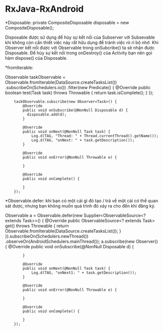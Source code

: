 # RxJava-RxAndroid

*Disposable: 
    private CompositeDisposable disposable = new CompositeDisposable();

Disposable được sử dụng để hủy sự kết nối của Subserver với Subsevable khi không còn cần thiết việc này rất hữu dụng để tránh việc rò rỉ bộ nhớ.
Khi Observer kết nối được với Observable trong onSubcribe() ta sẽ nhận được Disposable. Để hủy sự kết nối trong onDestroy() của Activity bạn nên gọi hàm dispose() của Disposable.


*fromIterable:

Observable<Task> taskObservable = Observable.fromIterable(DataSource.createTasksList())
                .subscribeOn(Schedulers.io())
                .filter(new Predicate<Task>() {
                    @Override
                    public boolean test(Task task) throws Throwable {
                        return task.isComplete();
                    }
                });

        taskObservable.subscribe(new Observer<Task>() {
            @Override
            public void onSubscribe(@NonNull Disposable d) {
              disposable.add(d);
            }

            @Override
            public void onNext(@NonNull Task task) {
                Log.d(TAG, "Thread: " + Thread.currentThread().getName());
                Log.d(TAG, "onNext: " + task.getDescription());
            }

            @Override
            public void onError(@NonNull Throwable e) {

            }

            @Override
            public void onComplete() {

            }
        });
  
  
  *Observable.defer:  khi bạn có một cái gì đó tạo / trả về một cái có thể quan sát được, nhưng bạn không muốn quá trình đó xảy ra cho đến khi đăng ký.
  
  Observable<Task> a = Observable.defer(new Supplier<ObservableSource<? extends Task>>() {
            @Override
            public ObservableSource<? extends Task> get() throws Throwable {
                return Observable.fromIterable(DataSource.createTasksList());
            }
        }).subscribeOn(Schedulers.newThread())
                .observeOn(AndroidSchedulers.mainThread());
        a.subscribe(new Observer<Task>() {
            @Override
            public void onSubscribe(@NonNull Disposable d) {

            }

            @Override
            public void onNext(@NonNull Task task) {
                Log.d(TAG, "onNext1: " + task.getDescription());
            }

            @Override
            public void onError(@NonNull Throwable e) {

            }

            @Override
            public void onComplete() {

            }
        });
  
  
